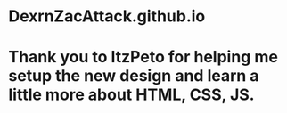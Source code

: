 # DexrnZacAttack.github.io



# Thank you to ItzPeto for helping me setup the new design and learn a little more about HTML, CSS, JS.
